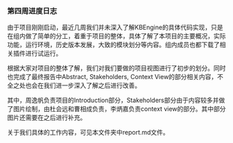 ### 第四周进度日志

由于项目刚刚启动，最近几周我们并未深入了解KBEngine的具体代码实现，只是在组内做了简单的分工，着重于项目的整体，具体了解了本项目的主要概况，实际功能，运行环境，历史版本发展，大致的模块划分等内容。组内成员也都下载了相关插件进行试运行。

根据大家对项目的整体了解，我们对我们要做的项目视图进行了初步的划分。同时也完成了最终报告中Abstract, Stakeholders, Context View的部分相关内容，不全之处也会在我们进一步深入了解之后进行改善。

其中，周逸帆负责项目的Introduction部分，Stakeholders部分由于内容较多并做了图片绘制，由杜会远和曹相成负责，李炳嘉负责context view的部分。其中部分图片还需要在之后进行补充。

关于我们具体的工作内容，可见本文件夹中report.md文件。